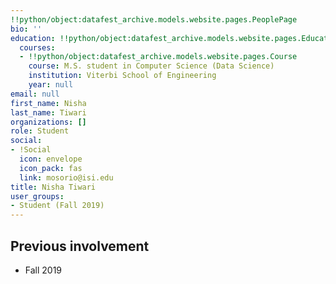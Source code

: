 ```yaml
---
!!python/object:datafest_archive.models.website.pages.PeoplePage
bio: ''
education: !!python/object:datafest_archive.models.website.pages.Education
  courses:
  - !!python/object:datafest_archive.models.website.pages.Course
    course: M.S. student in Computer Science (Data Science)
    institution: Viterbi School of Engineering
    year: null
email: null
first_name: Nisha
last_name: Tiwari
organizations: []
role: Student
social:
- !Social
  icon: envelope
  icon_pack: fas
  link: mosorio@isi.edu
title: Nisha Tiwari
user_groups:
- Student (Fall 2019)
---
```



## Previous involvement

* Fall 2019

